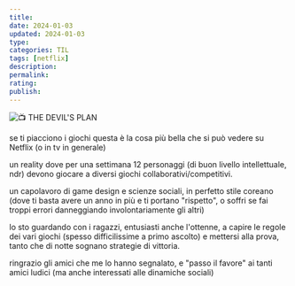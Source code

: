 ```yaml
---
title: 
date: 2024-01-03
updated: 2024-01-03
type: 
categories: TIL
tags: [netflix]
description: 
permalink: 
rating: 
publish: 
---
```

 ![📺](https://static.xx.fbcdn.net/images/emoji.php/v9/t26/2/16/1f4fa.png) THE DEVIL'S PLAN

se ti piacciono i giochi questa è la cosa più bella che si può vedere su Netflix (o in tv in generale)

un reality dove per una settimana 12 personaggi (di buon livello intellettuale, ndr) devono giocare a diversi giochi collaborativi/competitivi.

un capolavoro di game design e scienze sociali, in perfetto stile coreano (dove ti basta avere un anno in più e ti portano "rispetto", o soffri se fai troppi errori danneggiando involontariamente gli altri)

lo sto guardando con i ragazzi, entusiasti anche l'ottenne, a capire le regole dei vari giochi (spesso difficilissime a primo ascolto) e mettersi alla prova, tanto che di notte sognano strategie di vittoria.

ringrazio gli amici che me lo hanno segnalato, e "passo il favore" ai tanti amici ludici (ma anche interessati alle dinamiche sociali)